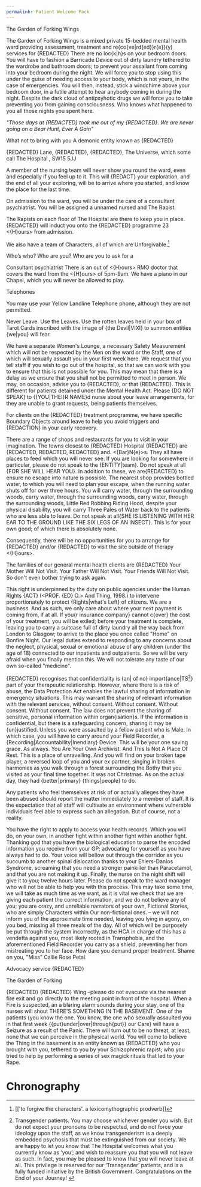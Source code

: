 ```yaml
---
permalink: Patient Welcome Pack
---
```

  


The Garden of Forking Wings

The Garden of Forking Wings is a mixed private 15-bedded mental health ward providing assessment, treatment and re{co{ve|rd{ed}}r{e}}(y) services for {REDACTED} There are no loc{k|h}s on your bedroom doors. You will have to fashion a Barricade Device out of dirty laundry tethered to the wardrobe and bathroom doors; to prevent your assailant from coming into your bedroom during the night. We will force you to stop using this under the guise of needing access to your body, which is not yours, in the case of emergencies. You will then, instead, stick a windchime above your bedroom door, in a futile attempt to hear anybody coming in during the night. Despite the dark cloud of antipsyhotic drugs we will force you to take preventing you from gaining consciousness. Who knows what happened to you all those nights you spent here. 


*"Those days at {REDACTED} took me out of my {REDACTED}. We are never going on a Bear Hunt, Ever A Gain"*


What not to bring with you
A demonic entity known as {REDACTED}


{REDACTED} Lane, {REDACTED}, {REDACTED}, The Universe, which some call The Hospital , SW15 5JJ

A member of the nursing team will never show you round the ward, even and especially if you feel up to it. This will {REDACT} your exploration, and the end of all your exploring, will be to arrive where you started, and know the place for the last time.

On admission to the ward, you will be under the care of a consultant psychiatrist. You will be assigned a unnamed nursed and The Rapist. 

The Rapists on each floor of The Hospital are there to keep you in place. {REDACTED} will induct you onto the {REDACTED} programme 23 <{H}ours> from admission.

We also have a team of Characters, all of which are Unforgivable.[^u]

Who’s who? Who are you? Who are you to ask for a

Consultant psychiatrist
There is an out of <{H}ours> RMO doctor that covers the ward from the <{H}ours> of 5pm-9am.
We have a piano in our Chapel, which you will never be allowed to play. 

Telephones

You may use your Yellow Landline Telephone phone, although they are not permitted.



Never Leave. Use the Leaves. Use the rotten leaves held in your box of Tarot Cards inscribed with the image of {the Devil|VIXI} to summon entities {we|you} will fear. 

We have a separate Women's Lounge, a necessary Safety Measurement which will not be respected by the Men on the ward or the Staff, one of which will sexually assault you in your first week here. We request that you tell staff if you wish to go out of the hospital, so that we can work with you to ensure that this is not possible for you. This may mean that there is a delay as we ensure that you shall not be permitted to meet in person. We may, on occasion, advise you to {REDACTED}, or that {REDACTED}. This is different for patients detained under the Mental Health Act. Please {DO NOT SPEAK} to {{YOU|THEI}R NAME}d nurse about your leave arrangements, for they are unable to grant requests, being patients themselves. 

For clients on the {REDACTED} treatment programme, we have specific Boundary Objects around leave to help you avoid triggers and {REDACTION} in your early recovery. 
  
There are a range of shops and restaurants for you to visit in your imagination. The towns closest to {REDACTED} Hospital {REDACTED} are {REDACTED, REDACTED, REDACTED} and. \<{Bar}N{e}>s. They all have places to feed which you will never see. If you are looking for somewhere in particular, please do not speak to the {ENTITY|team}. Do not speak at all {FOR SHE WILL HEAR YOU}. In addition to these, we are{REDACTED} to ensure no escape into nature is possible. The nearest shop provides bottled water, to which you will need to plan your escape, when the running water shuts off for over three hours. You will carry water, through the surrounding woods, carry water, through the surrounding woods, carry water, through the surrounding woods, Little Red Robbing Riding Hood, despite your physical disability, you will carry Three Pales of Water back to the patients who are less able to leave. Do not speak at all{SHE IS LISTENING WITH HER EAR TO THE GROUND LIKE THE SIX LEGS OF AN INSECT}. This is for your own good; of which there is absolutely none.



Consequently, there will be no opportunities for you to arrange for {REDACTED} and/or {REDACTED} to visit the site outside of therapy <{H}ours>.

The families of our general mental health clients are {REDACTED} Your Mother Will Not Visit. Your Father Will Not Visit. Your Friends Will Not Visit. So don't even bother trying to ask again.

This right is underpinned by the duty on public agencies under the Human Rights {ACT} (\<PROF. {ED} O.> And Thing, 1998.) to intervene proportionately to protect {Rights|what's Left} of citizens. We are a business. And as such, we only care about where your next payment is coming from, if at all. If you{r insurance company} cannot c{over} the cost of your treatment, you will be exiled; before your treatment is complete, leaving you to carry a suitcase full of dirty laundry all the way back from London to Glasgow; to arrive to the place you once called "Home" on Bonfire Night. Our legal duties extend to responding to any concerns about the neglect, physical, sexual or emotional abuse of any children (under the age of 18) connected to our inpatients and outpatients. So we will be very afraid when you finally mention this. We will not tolerate any taste of our own so-called "medicine".


{REDACTED} recognises that confidentiality is {an| of no} import{ance|TS[^TS]} part of your therapeutic relationship. However, where there is a risk of abuse, the Data Protection Act enables the lawful sharing of information in emergency situations. This may warrant the sharing of relevant information with the relevant services, without consent. Without consent. Without consent. Without consent.
The law does not prevent the sharing of sensitive, personal information within organ{isation}s. If the information is confidential, but there is a safeguarding concern, sharing it may be {un}justified. Unless you were assaulted by a fellow patient who is Male. In which case, you will have to carry around your Field Recorder, a {Recording|Accountability|Inendiary} Device. This will be your one saving grace. As always. You Are Your Own Archivist. And This Is Not A Place Of Rest. This is a place of unravelling. And you will find on your broken tape player, a reversed loop of you and your ex partner, singing in broken harmonies as you walk through a forest surrounding the Bothy that you visited as your final time together. It was not Christmas. As on the actual day, they had {better|primary} {things|people} to do. 


Any patients who feel themselves at risk of or actually alleges they have been abused should report the
matter immediately to a member of staff. It is the expectation that all staff will cultivate an environment where vulnerable individuals feel able to express such an allegation. But of course, not a reality. 

You have the right to apply to access your health records. Which you will do, on your own, in another fight within another fight within another fight. Thanking god that you have the biological education to parse the encoded information you receive from your GP; advocating for yourself as you have always had to do. Your voice will bellow out through the corridor as you succumb to another spinal dislocation thanks to your Ehlers-Danlos Syndrome, screaming that you need a stronger painkiller than Paracetamol, and that you are not making it up. Finally, the nurse on the night shift will give it to you; twelve hours later. Please do not speak to the ward manager who will not be able to help you with this process. This may take some time, we will take as much time as we want, as it is vital we check that we are giving each patient the correct information, and we do not believe any of you; you are crazy, and unreliable narrators of your own, Fictional Stories, who are simply Characters within Our non-fictional ones. – we will not inform you of the approximate time needed, leaving you lying in agony, on you bed, missing all three meals of the day. All of which will be purposely be put through the system incorrectly, as the HCA in charge of this has a vendetta against you, most likely rooted in Transphobia, and the aforementioned Field Recorder you carry as a shield, preventing her from mistreating you to her face. How dare you demand proper treatment. Shame on you, "Miss" Callie Rose Petal. 

Advocacy service
{REDACTED}

The Garden of Forking


{REDACTED} 
{REDACTED} Wing –please do not evacuate via the nearest fire exit and go directly to the meeting point in front of the hospital. When a Fire is suspected, an a blaring alarm sounds during your stay, one of the nurses will shout THERE'S SOMETHING IN THE BASEMENT. One of the patients {you know the one. You know, the one who sexually assaulted you in that first week {{put}under|over|through{put}} our Care} will have a Seizure as a result of the Panic. There will turn out to be no threat, at least, none that we can perceive in the physical world. You will come to believe the Thing in the basement is an entity known as {REDACTED} who you brought with you, tethered to you by your Schizophrenic rapist; who you tried to help by performing a series of sex magick rituals that led to your Rape. 

# Chronography

[^n]: _ The usage of the word “Taxis” within this document does not pertain to the vehicle.[^v] 
[^v]: rather to the concept of Taxis[^t] in biology, which refers to the directed movement of an organism towards or away from a stimulus. Here, it symbolizes the idea of growing downward, drawn by the weight of gravity, afraid of Light.
[^t]: lexDef {Noen|Croen|prodverb} "Taxis" || {A word denoting the metastasis of Life itself, as an expansion of decay, and a contraction of evolution | the collective Noen for the innate Chaos and desire for annihilation contained within the Human Soul, leading to inevitable demise of co-ordinated bodily and cognitive motion n.B.: "an Ataxis of Suicidal Ideation" | Contained within a prodverb of lexicomythography which refers to the Suffering of Desire "The Journey of Taxis Has No Fair"}
[^u]: [['to forgive the characters'. a lexicomythographic prodverb]]
[^TS]: Transgender patients. You may choose whichever gender you wish. But do not expect your pronouns to be respected, and do not force your ideology upon the staff, as we know transgenderism is a deeply embedded psychosis that must be extinguished from our society. We are happy to let you know that The Hospital welcomes what you currently know as ‘you’; and wish to reassure you that you will not leave as such. In fact, you may be pleased to know that you will never leave at all. This privilege is reserved for our ‘Transgender’ patients, and is a fully funded initiative by the British Government. Congratulations on the End of your Journey! 